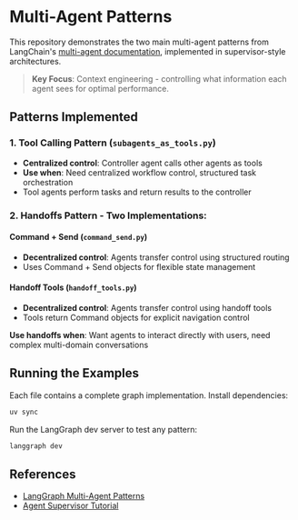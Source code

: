 # Multi-Agent Patterns

This repository demonstrates the two main multi-agent patterns from LangChain's [multi-agent documentation](https://docs.langchain.com/oss/python/langchain/multi-agent.md), implemented in supervisor-style architectures.

> **Key Focus**: Context engineering - controlling what information each agent sees for optimal performance.

## Patterns Implemented

### 1. **Tool Calling Pattern** (`subagents_as_tools.py`)
- **Centralized control**: Controller agent calls other agents as tools
- **Use when**: Need centralized workflow control, structured task orchestration
- Tool agents perform tasks and return results to the controller

### 2. **Handoffs Pattern** - Two Implementations:

#### **Command + Send** (`command_send.py`)
- **Decentralized control**: Agents transfer control using structured routing
- Uses Command + Send objects for flexible state management

#### **Handoff Tools** (`handoff_tools.py`) 
- **Decentralized control**: Agents transfer control using handoff tools
- Tools return Command objects for explicit navigation control

**Use handoffs when**: Want agents to interact directly with users, need complex multi-domain conversations

## Running the Examples

Each file contains a complete graph implementation. Install dependencies:

```bash
uv sync
```

Run the LangGraph dev server to test any pattern:

```bash
langgraph dev
```

## References

- [LangGraph Multi-Agent Patterns](https://docs.langchain.com/oss/python/langchain/multi-agent)
- [Agent Supervisor Tutorial](https://langchain-ai.github.io/langgraph/tutorials/multi_agent/agent_supervisor/)
